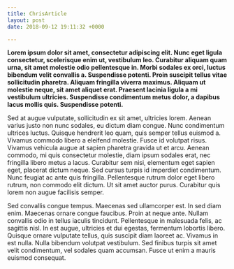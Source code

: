```yaml
---
title: ChrisArticle
layout: post
date: 2018-09-12 19:11:32 +0000

---
```

**Lorem ipsum dolor sit amet, consectetur adipiscing elit. Nunc eget ligula consectetur, scelerisque enim ut, vestibulum leo. Curabitur aliquam quam urna, sit amet molestie odio pellentesque in. Morbi sodales ex orci, luctus bibendum velit convallis a. Suspendisse potenti. Proin suscipit tellus vitae sollicitudin pharetra. Aliquam fringilla viverra maximus. Aliquam ut molestie neque, sit amet aliquet erat. Praesent lacinia ligula a mi vestibulum ultricies. Suspendisse condimentum metus dolor, a dapibus lacus mollis quis. Suspendisse potenti.** 

 Sed at augue vulputate, sollicitudin ex sit amet, ultricies lorem. Aenean varius justo non nunc sodales, eu dictum diam congue. Nunc condimentum ultrices luctus. Quisque hendrerit leo quam, quis semper tellus euismod a. Vivamus commodo libero a eleifend molestie. Fusce id volutpat risus. Vivamus vehicula augue at sapien pharetra gravida ut et arcu. Aenean commodo, mi quis consectetur molestie, diam ipsum sodales erat, nec fringilla libero metus a lacus. Curabitur sem nisi, elementum eget sapien eget, placerat dictum neque. Sed cursus turpis id imperdiet condimentum. Nunc feugiat ac ante quis fringilla. Pellentesque rutrum dolor eget libero rutrum, non commodo elit dictum. Ut sit amet auctor purus. Curabitur quis lorem non augue facilisis semper. 

 Sed convallis congue tempus. Maecenas sed ullamcorper est. In sed diam enim. Maecenas ornare congue faucibus. Proin at neque ante. Nullam convallis odio in tellus iaculis tincidunt. Pellentesque in malesuada felis, ac sagittis nisl. In est augue, ultricies et dui egestas, fermentum lobortis libero. Quisque ornare vulputate tellus, quis suscipit diam laoreet ac. Vivamus in est nulla. Nulla bibendum volutpat vestibulum. Sed finibus turpis sit amet velit condimentum, vel sodales quam accumsan. Fusce ut enim a mauris euismod consequat. 